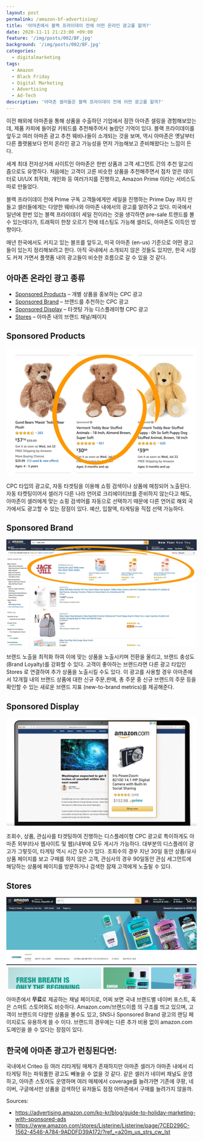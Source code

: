 ```yaml
---
layout: post
permalink: /amazon-bf-advertising/
title: '아마존에서 블랙 프라이데이 전에 어떤 온라인 광고를 할까?'
date: 2020-11-11 21:23:00 +09:00
feature: '/img/posts/002/BF.jpg'
background: '/img/posts/002/BF.jpg'
categories:
  - digitalmarketing
tags:
  - Amazon
  - Black Friday
  - Digital Marketing
  - Advertising
  - Ad-Tech
description: '아마존 셀러들은 블랙 프라이데이 전에 어떤 광고를 할까?'
---
```

이전 해외에 아마존을 통해 상품을 수출하던 기업에서 잠깐 아마존 셀링을 경험해보았는데, 제품 카피에 들어갈 키워드를 추천해주어서 놀랐던 기억이 있다. 블랙 프라이데이를 앞두고 여러 아마존 광고 추천 웨비나들이 소개되는 것을 보며, 역시 아마존은 옛날부터 다른 플랫봄보다 먼저 온라인 광고 가능성을 먼저 가늠해보고 준비해왔다는 느낌이 든다.

세계 최대 전자상거래 사이트인 아마존은 한번 상품과 고객 세그먼트 간의 추천 알고리즘으로도 유명하다. 처음에는 고객이 고른 비슷한 상품을 추천해주면서 점차 얻은 데이터로 UI/UX  최적화, 개인화 등 여러가지를 진행하고, Amazon Prime 이라는 서비스도 따로 만들었다.

블랙 프라이데이 전에 Prime 구독 고객들에게만 세일을 진행하는 Prime Day 까지 만들고 셀러들에게는 다양한 웨비나와 아마존 내에서의 광고를 알려주고 있다. 미국에서 일년에 한번 있는 블랙 프라이데이 세일 전이라는 것을 생각하면 pre-sale 트렌드를 볼 수 있는데다가, 트래픽이 한창 오르기 전에 테스팅도 가능해 셀러도, 아마존도 이득인 방향이다.

매년 한국에서도 커지고 있는 블프를 앞두고, 미국 아마존 (en-us) 기준으로 어떤 광고들이 있는지 정리해보려고 한다. 아직 국내에서 소개되지 않은 것들도 있지만, 한국 시장도 커져 가면서 플랫폼 내의 광고들이 비슷한 흐름으로 갈 수 있을 것 같다.

## 아마존 온라인 광고 종류

* [Sponsored Products](#s_products) – 개별 상품을 홍보하는 CPC 광고
* [Sponsored Brand](#s_brand) –  브랜드를 추천하는 CPC 광고
* [Sponsored Display](#s_display) – 타겟팅 가능 디스플레이형 CPC 광고
* [Stores](#Stores) – 아마존 내의 브랜드 채널/페이지

## Sponsored Products<a name="s_products"></a>


![Alt](/img/posts/002/sponsored_products.jpg "amazon_sponsored_products")

CPC 타입의 광고로, 자동 타겟팅을 이용해 쇼핑 검색이나 상품에 매칭되어 노출된다. 자동 타켓팅이어서 셀러가 다른 나라 언어로 크리에이티브를 준비하지 않는다고 해도, 아마존이 셀러에게 맞는 쇼핑 검색어를 자동으로 선택하기 때문에 다른 언어로 해외 국가에서도 광고할 수 있는 장점이 있다. 예산, 입찰액, 타게팅을 직접 선택 가능하다.


## Sponsored Brand<a name="s_brand"></a>

![Alt](/img/posts/002/sponsored_brands.jpg "amazon_sponsored_brands")

브랜드 노출을 최적화 하여 이에 맞는 상품을 노출시키며 전환을 올리고, 브랜드 충성도 (Brand Loyalty)를 강화할 수 있다. 고객이 좋아하는 브랜드라면 다른 광고 타입인 Stores 로 연결하여 추가 상품을 노출시킬 수도 있다. 이 광고를 사용할 경우 아마존에서 12개월 내의 브랜드 상품에 대한 신규 주문,판매, 총 주문 중 신규 브랜드의 주문 등을 확인할 수 있는 새로운 브랜드 지표 (new-to-brand metrics)를 제공해준다.


## Sponsored Display<a name="s_display"></a>

![Alt](/img/posts/002/sponsored_display.jpg "amazon_sponsored_display")

조회수, 상품, 관심사를 타겟팅하여 진행하는 디스플레이형 CPC 광고로 특이하게도 아마존 외부(타사 웹사이트 및 웹)/내부에 모두 게시가 가능하다. 대부분의 디스플레이 광고가 그렇듯이, 타게팅 역시 시간 모수가 있다. 조회수의 경우 지난 30일 동안 상품/유사상품 페이지를 보고 구매를 하지 않은 고객, 관심사의 경우 90일동안 관심 세그먼트에 해당하는 상품에 페이지를 방문하거나 검색한 잠재 고객에게 노출될 수 있다.


## Stores<a name="Stores"></a>

![Alt](/img/posts/002/Stores.jpg "amazon_Store")

아마존에서 <strong>무료</strong>로 제공하는 채널 페이지로, 어찌 보면 국내 브랜드별 네이버 포스트, 혹은 스마트 스토어와도 비슷하다. Amazon.com/브랜드이름 의 구조를 띄고 있으며, 고객이 브랜드의 다양한 상품을 볼수도 있고, SNS나 Sponsored Brand 광고의 랜딩 페이지로도 유용하게 쓸 수 이다. 브랜드의 경우에는 다른 추가 비용 없이 amazon.com 도메인을 쓸 수 있다는 장점이 있다.

## 한국에 아마존 광고가 런칭된다면:
국내에서 Criteo 등 여러 리타게팅 매체가 존재하지만 아마존 셀러가 아마존 내에서 리타게팅 하는 파워풀한 광고도 빼놓을 수 없을 것 같다. 같은 셀러가 네이버 채널도 운영하고, 아마존 스토어도 운영하며 여러 매체에서 coverage를 늘려가면 기존에 쿠팡, 네이버, 구글에서만 상품을 검색하던 유저들도 점점 아마존에서 구매를 늘려가지 않을까.

Sources:
* https://advertising.amazon.com/ko-kr/blog/guide-to-holiday-marketing-with-sponsored-ads
* https://www.amazon.com/stores/Listerine/Listerine/page/7CED296C-1562-4546-A784-9ADDFD39A172/?ref_=a20m_us_strs_cw_lst
